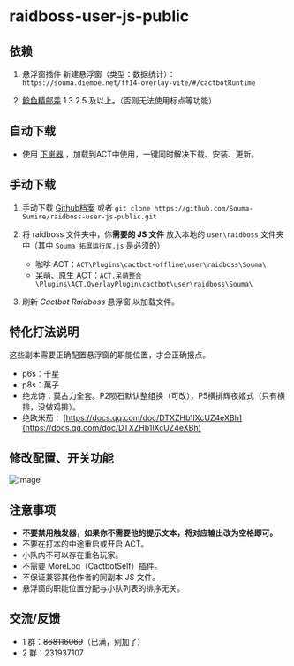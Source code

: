 # raidboss-user-js-public

## 依赖

1. 悬浮窗插件 新建悬浮窗（类型：数据统计）：`https://souma.diemoe.net/ff14-overlay-vite/#/cactbotRuntime`

1. [鲶鱼精邮差](https://github.com/Natsukage/PostNamazu/releases) 1.3.2.5 及以上。（否则无法使用标点等功能）

## 自动下载

- 使用 [下崽器](https://github.com/Souma-Sumire/raidboss-user-js-public/releases/latest) ，加载到ACT中使用，一键同时解决下载、安装、更新。
  
## 手动下载

1. 手动下载 [Github档案](https://github.com/Souma-Sumire/raidboss-user-js-public/archive/refs/heads/main.zip) 或者 `git clone https://github.com/Souma-Sumire/raidboss-user-js-public.git`
1. 将 raidboss 文件夹中，你**需要的 JS 文件** 放入本地的 `user\raidboss` 文件夹中（其中 `Souma 拓展运行库.js` 是必须的）
    - 咖啡 ACT：`ACT\Plugins\cactbot-offline\user\raidboss\Souma\`
    - 呆萌、原生 ACT：`ACT.呆萌整合\Plugins\ACT.OverlayPlugin\cactbot\user\raidboss\Souma\`

1. 刷新 _Cactbot Raidboss_ 悬浮窗 以加载文件。

## 特化打法说明

这些副本需要正确配置悬浮窗的职能位置，才会正确报点。

- p6s：千星
- p8s：菓子
- 绝龙诗：莫古力全套。P2陨石默认整组换（可改），P5横排辉夜姬式（只有横排，没做鸡排）。
- 绝欧米茄： [https://docs.qq.com/doc/DTXZHb1lXcUZ4eXBh](https://docs.qq.com/doc/DTXZHb1lXcUZ4eXBh)

## 修改配置、开关功能

![image](https://user-images.githubusercontent.com/33572696/236646515-46844cf6-0179-4fae-a471-1a37f078b1da.png)

## 注意事项

- **不要禁用触发器，如果你不需要他的提示文本，将对应输出改为空格即可。**
- 不要在打本的中途重启或开启 ACT。
- 小队内不可以存在重名玩家。
- 不需要 MoreLog（CactbotSelf）插件。
- 不保证兼容其他作者的同副本 JS 文件。
- 悬浮窗的职能位置分配与小队列表的排序无关。

## 交流/反馈

- 1 群：~~868116069~~（已满，别加了）
- 2 群：231937107
